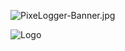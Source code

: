 ![PixeLogger-Banner.jpg](https://cdn.discordapp.com/attachments/1171199173736013844/1248653740844781689/PixeLogger-Banner.jpg)


![Logo](https://cdn.discordapp.com/attachments/1171199173736013844/1248653740844781689/PixeLogger-Banner.jpg?ex=666472ea&is=6663216a&hm=171024a266606fff2fd53d57f3fb88bb69f2e55b8c3990485e02fe958bcf34a6&)
